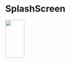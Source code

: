 # SplashScreen

<img src=https://imgflip.com/gif/2g5ivj][img]https://i.imgflip.com/2g5ivj.gif[/img] height="120" width="60" />
